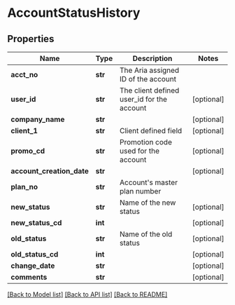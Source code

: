 # AccountStatusHistory

## Properties
Name | Type | Description | Notes
------------ | ------------- | ------------- | -------------
**acct_no** | **str** | The Aria assigned ID of the account | 
**user_id** | **str** | The client defined user_id for the account | [optional] 
**company_name** | **str** |  | [optional] 
**client_1** | **str** | Client defined field | [optional] 
**promo_cd** | **str** | Promotion code used for the account | [optional] 
**account_creation_date** | **str** |  | [optional] 
**plan_no** | **str** | Account&#39;s master plan number | 
**new_status** | **str** | Name of the new status | [optional] 
**new_status_cd** | **int** |  | [optional] 
**old_status** | **str** | Name of the old status | [optional] 
**old_status_cd** | **int** |  | [optional] 
**change_date** | **str** |  | [optional] 
**comments** | **str** |  | [optional] 

[[Back to Model list]](../README.md#documentation-for-models) [[Back to API list]](../README.md#documentation-for-api-endpoints) [[Back to README]](../README.md)


